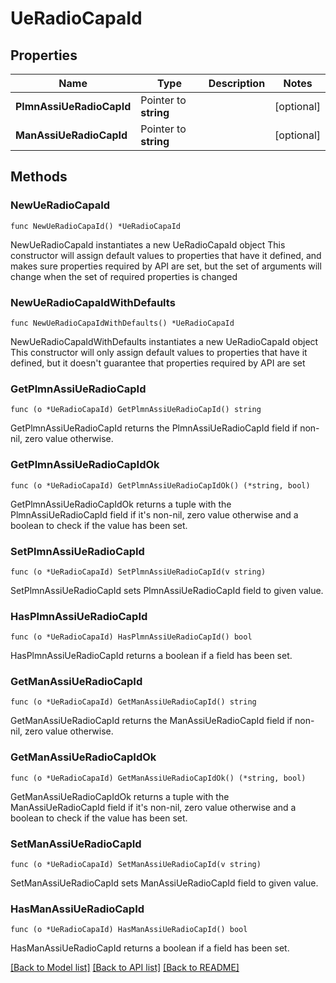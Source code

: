 # UeRadioCapaId

## Properties

Name | Type | Description | Notes
------------ | ------------- | ------------- | -------------
**PlmnAssiUeRadioCapId** | Pointer to **string** |  | [optional] 
**ManAssiUeRadioCapId** | Pointer to **string** |  | [optional] 

## Methods

### NewUeRadioCapaId

`func NewUeRadioCapaId() *UeRadioCapaId`

NewUeRadioCapaId instantiates a new UeRadioCapaId object
This constructor will assign default values to properties that have it defined,
and makes sure properties required by API are set, but the set of arguments
will change when the set of required properties is changed

### NewUeRadioCapaIdWithDefaults

`func NewUeRadioCapaIdWithDefaults() *UeRadioCapaId`

NewUeRadioCapaIdWithDefaults instantiates a new UeRadioCapaId object
This constructor will only assign default values to properties that have it defined,
but it doesn't guarantee that properties required by API are set

### GetPlmnAssiUeRadioCapId

`func (o *UeRadioCapaId) GetPlmnAssiUeRadioCapId() string`

GetPlmnAssiUeRadioCapId returns the PlmnAssiUeRadioCapId field if non-nil, zero value otherwise.

### GetPlmnAssiUeRadioCapIdOk

`func (o *UeRadioCapaId) GetPlmnAssiUeRadioCapIdOk() (*string, bool)`

GetPlmnAssiUeRadioCapIdOk returns a tuple with the PlmnAssiUeRadioCapId field if it's non-nil, zero value otherwise
and a boolean to check if the value has been set.

### SetPlmnAssiUeRadioCapId

`func (o *UeRadioCapaId) SetPlmnAssiUeRadioCapId(v string)`

SetPlmnAssiUeRadioCapId sets PlmnAssiUeRadioCapId field to given value.

### HasPlmnAssiUeRadioCapId

`func (o *UeRadioCapaId) HasPlmnAssiUeRadioCapId() bool`

HasPlmnAssiUeRadioCapId returns a boolean if a field has been set.

### GetManAssiUeRadioCapId

`func (o *UeRadioCapaId) GetManAssiUeRadioCapId() string`

GetManAssiUeRadioCapId returns the ManAssiUeRadioCapId field if non-nil, zero value otherwise.

### GetManAssiUeRadioCapIdOk

`func (o *UeRadioCapaId) GetManAssiUeRadioCapIdOk() (*string, bool)`

GetManAssiUeRadioCapIdOk returns a tuple with the ManAssiUeRadioCapId field if it's non-nil, zero value otherwise
and a boolean to check if the value has been set.

### SetManAssiUeRadioCapId

`func (o *UeRadioCapaId) SetManAssiUeRadioCapId(v string)`

SetManAssiUeRadioCapId sets ManAssiUeRadioCapId field to given value.

### HasManAssiUeRadioCapId

`func (o *UeRadioCapaId) HasManAssiUeRadioCapId() bool`

HasManAssiUeRadioCapId returns a boolean if a field has been set.


[[Back to Model list]](../README.md#documentation-for-models) [[Back to API list]](../README.md#documentation-for-api-endpoints) [[Back to README]](../README.md)


